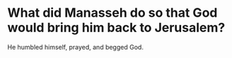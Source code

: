 # What did Manasseh do so that God would bring him back to Jerusalem?

He humbled himself, prayed, and begged God. 